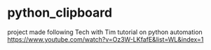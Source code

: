 # python_clipboard

project made following Tech with Tim tutorial on python automation https://www.youtube.com/watch?v=Oz3W-LKfafE&list=WL&index=1
